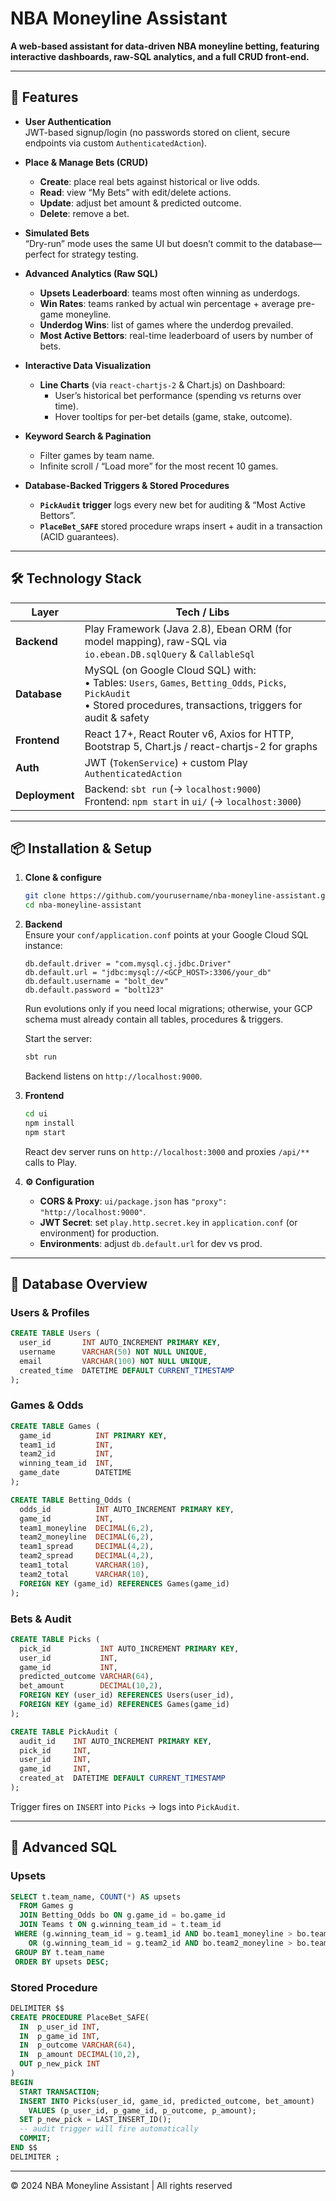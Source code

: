 # NBA Moneyline Assistant

**A web-based assistant for data-driven NBA moneyline betting, featuring interactive dashboards, raw-SQL analytics, and a full CRUD front-end.**

---

## 🚀 Features

- **User Authentication**  
  JWT-based signup/login (no passwords stored on client, secure endpoints via custom `AuthenticatedAction`).

- **Place & Manage Bets (CRUD)**  
  - **Create**: place real bets against historical or live odds.  
  - **Read**: view “My Bets” with edit/delete actions.  
  - **Update**: adjust bet amount & predicted outcome.  
  - **Delete**: remove a bet.  

- **Simulated Bets**  
  “Dry-run” mode uses the same UI but doesn’t commit to the database—perfect for strategy testing.

- **Advanced Analytics (Raw SQL)**  
  - **Upsets Leaderboard**: teams most often winning as underdogs.  
  - **Win Rates**: teams ranked by actual win percentage + average pre-game moneyline.  
  - **Underdog Wins**: list of games where the underdog prevailed.  
  - **Most Active Bettors**: real-time leaderboard of users by number of bets.  

- **Interactive Data Visualization**  
  - **Line Charts** (via `react-chartjs-2` & Chart.js) on Dashboard:  
    - User’s historical bet performance (spending vs returns over time).  
    - Hover tooltips for per-bet details (game, stake, outcome).  

- **Keyword Search & Pagination**  
  - Filter games by team name.  
  - Infinite scroll / “Load more” for the most recent 10 games.  

- **Database-Backed Triggers & Stored Procedures**  
  - **`PickAudit` trigger** logs every new bet for auditing & “Most Active Bettors”.  
  - **`PlaceBet_SAFE`** stored procedure wraps insert + audit in a transaction (ACID guarantees).

---

## 🛠 Technology Stack

| Layer           | Tech / Libs                                              |
| --------------- | -------------------------------------------------------- |
| **Backend**     | Play Framework (Java 2.8), Ebean ORM (for model mapping), raw-SQL via `io.ebean.DB.sqlQuery` & `CallableSql` |
| **Database**    | MySQL (on Google Cloud SQL) with: <br> • Tables: `Users`, `Games`, `Betting_Odds`, `Picks`, `PickAudit` <br> • Stored procedures, transactions, triggers for audit & safety |
| **Frontend**    | React 17+, React Router v6, Axios for HTTP, Bootstrap 5, Chart.js / react-chartjs-2 for graphs |
| **Auth**        | JWT (`TokenService`) + custom Play `AuthenticatedAction` |
| **Deployment**  | Backend: `sbt run` (→ `localhost:9000`) <br> Frontend: `npm start` in `ui/` (→ `localhost:3000`) |

---

## 📦 Installation & Setup

1. **Clone & configure**  
   ```bash
   git clone https://github.com/yourusername/nba-moneyline-assistant.git
   cd nba-moneyline-assistant
   ```

2. **Backend**  
   Ensure your `conf/application.conf` points at your Google Cloud SQL instance:
   ```properties
   db.default.driver = "com.mysql.cj.jdbc.Driver"
   db.default.url = "jdbc:mysql://<GCP_HOST>:3306/your_db"
   db.default.username = "bolt_dev"
   db.default.password = "bolt123"
   ```
   Run evolutions only if you need local migrations; otherwise, your GCP schema must already contain all tables, procedures & triggers.

   Start the server:
   ```bash
   sbt run
   ```
   Backend listens on `http://localhost:9000`.

3. **Frontend**  
   ```bash
   cd ui
   npm install
   npm start
   ```
   React dev server runs on `http://localhost:3000` and proxies `/api/**` calls to Play.

4. **⚙️ Configuration**  
   - **CORS & Proxy**: `ui/package.json` has `"proxy": "http://localhost:9000"`.  
   - **JWT Secret**: set `play.http.secret.key` in `application.conf` (or environment) for production.  
   - **Environments**: adjust `db.default.url` for dev vs prod.

---

## 🧩 Database Overview

### Users & Profiles
```sql
CREATE TABLE Users (
  user_id       INT AUTO_INCREMENT PRIMARY KEY,
  username      VARCHAR(50) NOT NULL UNIQUE,
  email         VARCHAR(100) NOT NULL UNIQUE,
  created_time  DATETIME DEFAULT CURRENT_TIMESTAMP
);
```

### Games & Odds
```sql
CREATE TABLE Games (
  game_id          INT PRIMARY KEY,
  team1_id         INT,
  team2_id         INT,
  winning_team_id  INT,
  game_date        DATETIME
);

CREATE TABLE Betting_Odds (
  odds_id          INT AUTO_INCREMENT PRIMARY KEY,
  game_id          INT,
  team1_moneyline  DECIMAL(6,2),
  team2_moneyline  DECIMAL(6,2),
  team1_spread     DECIMAL(4,2),
  team2_spread     DECIMAL(4,2),
  team1_total      VARCHAR(10),
  team2_total      VARCHAR(10),
  FOREIGN KEY (game_id) REFERENCES Games(game_id)
);
```

### Bets & Audit
```sql
CREATE TABLE Picks (
  pick_id           INT AUTO_INCREMENT PRIMARY KEY,
  user_id           INT,
  game_id           INT,
  predicted_outcome VARCHAR(64),
  bet_amount        DECIMAL(10,2),
  FOREIGN KEY (user_id) REFERENCES Users(user_id),
  FOREIGN KEY (game_id) REFERENCES Games(game_id)
);

CREATE TABLE PickAudit (
  audit_id    INT AUTO_INCREMENT PRIMARY KEY,
  pick_id     INT,
  user_id     INT,
  game_id     INT,
  created_at  DATETIME DEFAULT CURRENT_TIMESTAMP
);
```
Trigger fires on `INSERT` into `Picks` → logs into `PickAudit`.

---

## 🔄 Advanced SQL

### Upsets
```sql
SELECT t.team_name, COUNT(*) AS upsets
  FROM Games g
  JOIN Betting_Odds bo ON g.game_id = bo.game_id
  JOIN Teams t ON g.winning_team_id = t.team_id
 WHERE (g.winning_team_id = g.team1_id AND bo.team1_moneyline > bo.team2_moneyline)
    OR (g.winning_team_id = g.team2_id AND bo.team2_moneyline > bo.team1_moneyline)
 GROUP BY t.team_name
 ORDER BY upsets DESC;
```

### Stored Procedure
```sql
DELIMITER $$
CREATE PROCEDURE PlaceBet_SAFE(
  IN  p_user_id INT,
  IN  p_game_id INT,
  IN  p_outcome VARCHAR(64),
  IN  p_amount DECIMAL(10,2),
  OUT p_new_pick INT
)
BEGIN
  START TRANSACTION;
  INSERT INTO Picks(user_id, game_id, predicted_outcome, bet_amount)
    VALUES (p_user_id, p_game_id, p_outcome, p_amount);
  SET p_new_pick = LAST_INSERT_ID();
  -- audit trigger will fire automatically
  COMMIT;
END $$
DELIMITER ;
```

---

© 2024 NBA Moneyline Assistant | All rights reserved